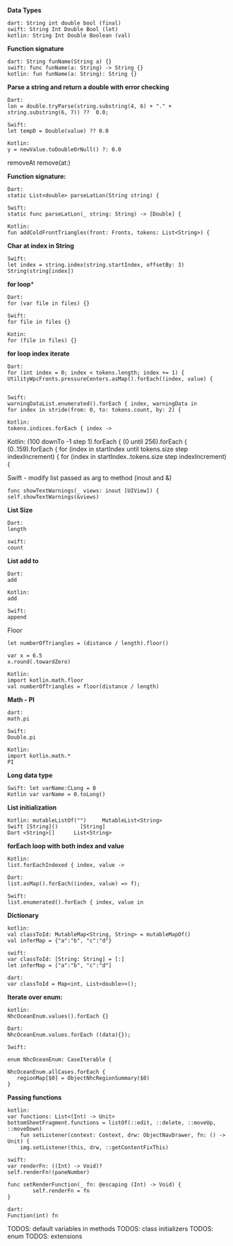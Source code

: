 
**Data Types**
```
dart: String int double bool (final)
swift: String Int Double Bool (let)
kotlin: String Int Double Boolean (val)
```

**Function signature**
```
dart: String funName(String a) {}
swift: func funName(a: String) -> String {}
kotlin: fun funName(a: String): String {}
```

**Parse a string and return a double with error checking**
```
Dart:
lon = double.tryParse(string.substring(4, 6) + "." + string.substring(6, 7)) ??  0.0;

Swift:
let tempD = Double(value) ?? 0.0

Kotlin:
y = newValue.toDoubleOrNull() ?: 0.0
```

removeAt
remove(at:)

**Function signature:**

```
Dart:
static List<double> parseLatLon(String string) {

Swift:
static func parseLatLon(_ string: String) -> [Double] {

Kotlin:
fun addColdFrontTriangles(front: Fronts, tokens: List<String>) {
```


**Char at index in String**
```
Swift:
let index = string.index(string.startIndex, offsetBy: 3)
String(string[index])  
``` 

**for loop***
```
Dart:
for (var file in files) {}

Swift:
for file in files {}

Kotin:
for (file in files) {}
```

**for loop index iterate**
```
Dart:
for (int index = 0; index < tokens.length; index += 1) {
UtilityWpcFronts.pressureCenters.asMap().forEach((index, value) {


Swift:
warningDataList.enumerated().forEach { index, warningData in
for index in stride(from: 0, to: tokens.count, by: 2) {

Kotlin:
tokens.indices.forEach { index ->
```

Kotlin:
(100 downTo -1 step 1).forEach {
(0 until 256).forEach {
(0..159).forEach {
for (index in startIndex until tokens.size step indexIncrement) {
for (index in startIndex..tokens.size step indexIncrement) {

Swift - modify list passed as arg to method (inout and &)
```
func showTextWarnings(_ views: inout [UIView]) {
self.showTextWarnings(&views)
```

**List Size**
```
Dart:
length

swift:
count
```


**List add to**
```
Dart:
add

Kotlin:
add

Swift:
append
```


Floor
```
let numberOfTriangles = (distance / length).floor()

var x = 6.5
x.round(.towardZero)

Kotlin:
import kotlin.math.floor
val numberOfTriangles = floor(distance / length)
```


**Math - PI**
```
dart:
math.pi

Swift:
Double.pi

Kotlin:
import kotlin.math.*
PI
```


**Long data type**
```
Swift: let varName:CLong = 0
Kotlin var varName = 0.toLong()
```

**List initialization**
```
Kotlin: mutableListOf("")     MutableList<String>
Swift [String]()       [String]
Dart <String>[]      List<String>
```

**forEach loop with both index and value**
```
Kotlin:
list.forEachIndexed { index, value ->

Dart:
list.asMap().forEach((index, value) => f);

Swift:
list.enumerated().forEach { index, value in
```

**Dictionary**
```
kotlin:
val classToId: MutableMap<String, String> = mutableMapOf()
val inferMap = {"a":"b", "c":"d"}

swift:
var classToId: [String: String] = [:]
let inferMap = ["a":"b", "c":"d"]

dart:
var classToId = Map<int, List<double>>();
```

**Iterate over enum:**
```
kotlin:
NhcOceanEnum.values().forEach {}

Dart:
NhcOceanEnum.values.forEach ((data){});

Swift:

enum NhcOceanEnum: CaseIterable {

NhcOceanEnum.allCases.forEach {
   regionMap[$0] = ObjectNhcRegionSummary($0)
}
```

**Passing functions**
```
kotlin:
var functions: List<(Int) -> Unit>
bottomSheetFragment.functions = listOf(::edit, ::delete, ::moveUp, ::moveDown)
    fun setListener(context: Context, drw: ObjectNavDrawer, fn: () -> Unit) {
    img.setListener(this, drw, ::getContentFixThis)

swift:
var renderFn: ((Int) -> Void)?
self.renderFn!(paneNumber)

func setRenderFunction(_ fn: @escaping (Int) -> Void) {
        self.renderFn = fn
}

dart:
Function(int) fn

```

TODOS: default variables in methods
TODOS: class initializers
TODOS: enum
TODOS: extensions

